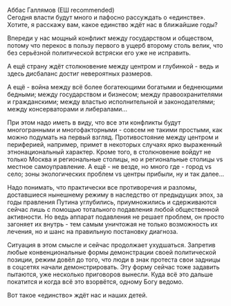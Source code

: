 Аббас Галлямов (ЕШ recommended)  
Сегодня власти будут много и пафосно рассуждать о «единстве». Хотите, я расскажу вам, какое единство ждёт нас в ближайшие годы?  
  
Впереди у нас мощный конфликт между государством и обществом, потому что перекос в пользу первого в ущерб второму столь велик, что без серьёзной политической встряски его уже не исправить.  
  
А ещё страну ждёт столкновение между центром и глубинкой - ведь и здесь дисбаланс достиг невероятных размеров.  
  
А ещё - война между всё более богатеющими богатыми и беднеющими бедными; между государством и бизнесом; между правоохранителями и гражданскими; между властью исполнительной и законодателями; между консерваторами и либералами...  
  
При этом надо иметь в виду, что все эти конфликты будут многогранными и многофакторными - совсем не такими простыми, как можно подумать на первый взгляд. Противостояние между центром и периферией, например, примет в некоторых случаях ярко выраженный этнонациональный характер. Кроме того, в столкновение войдут не только Москва и региональные столицы, но и региональные столицы vs местное самоуправление. А ещё - не везде, но много где - город vs село; зоны экологических проблем vs центры прибыли, ну и так далее...  
  
Надо понимать, что практически все противоречия и разломы, доставшиеся нынешнему режиму в наследство от предыдущих эпох, за годы правления Путина углубились, приумножились и сдерживаются сейчас лишь с помощью тотального подавления любой общественной активности. Но ведь аппарат подавления не решает проблем, он просто загоняет их внутрь - тем самым уничтожая не только возможность их лечения, но и шанс на правильную постановку диагноза.  
  
Ситуация в этом смысле и сейчас продолжает ухудшаться. Запретив любые конвенциональные формы демонстрации своей политической позиции, режим довёл до того, что люди в знак протеста свои задницы в соцсетях начали демонстрировать. Эту форму сейчас тоже задавить пытаются, уже несколько приговоров вынесли. Куда всё это дальше покатится и когда всё это взорвётся, одному Богу ведомо.  
  
Вот такое «единство» ждёт нас и наших детей.